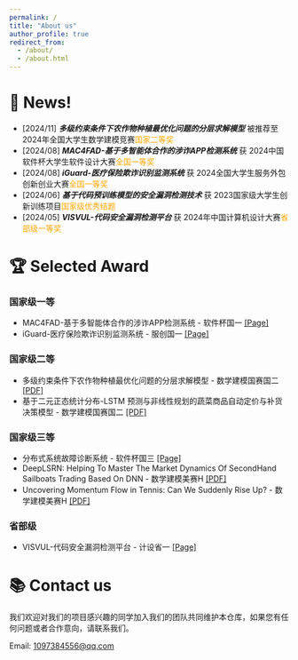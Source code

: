 ```yaml
---
permalink: /
title: "About us"
author_profile: true
redirect_from: 
  - /about/
  - /about.html
---
```


# 📰 News!
* [2024/11] **_多级约束条件下农作物种植最优化问题的分层求解模型_** 被推荐至 2024年全国大学生数学建模竞赛<font color='orange'>国家二等奖</font>
* [2024/08] **_MAC4FAD-基于多智能体合作的涉诈APP检测系统_** 获 2024中国软件杯大学生软件设计大赛<font color='orange'>全国一等奖</font>
* [2024/08] **_iGuard-医疗保险欺诈识别监测系统_** 获 2024全国大学生服务外包创新创业大赛<font color='orange'>全国一等奖</font>
* [2024/06] **_基于代码预训练模型的安全漏洞检测技术_** 获 2023国家级大学生创新训练项目<font color='orange'>国家级优秀结题</font>
* [2024/05] **_VISVUL-代码安全漏洞检测平台_** 获 2024年中国计算机设计大赛<font color='orange'>省部级一等奖</font>

# 🏆 Selected Award
### 国家级一等

* MAC4FAD-基于多智能体合作的涉诈APP检测系统 - 软件杯国一    [[Page]](compititions/MAC4FAD.md)
* iGuard-医疗保险欺诈识别监测系统 - 服创国一  [[Page]](compititions/iGuard.md)

### 国家级二等
* 多级约束条件下农作物种植最优化问题的分层求解模型 - 数学建模国赛国二  [[PDF]](../files/2024国赛.pdf)
* 基于二元正态统计分布-LSTM 预测与非线性规划的蔬菜商品自动定价与补货决策模型 - 数学建模国赛国二 [[PDF]](../files/2023国赛.pdf)

### 国家级三等
* 分布式系统故障诊断系统 - 软件杯国三 [[Page]](compititions/DSFD.md)
* DeepLSRN: Helping To Master The Market Dynamics Of SecondHand Sailboats Trading Based On DNN - 数学建模美赛H [[PDF]](../files/DeepLSRN.pdf)
* Uncovering Momentum Flow in Tennis: Can We Suddenly Rise Up? - 数学建模美赛H [[PDF]](../files/2024美赛.pdf)

### 省部级
* VISVUL-代码安全漏洞检测平台 - 计设省一 [[Page]](compititions/VISVUL.md)


# 📚 Contact us
我们欢迎对我们的项目感兴趣的同学加入我们的团队共同维护本仓库，如果您有任何问题或者合作意向，请联系我们。

Email: 1097384556@qq.com